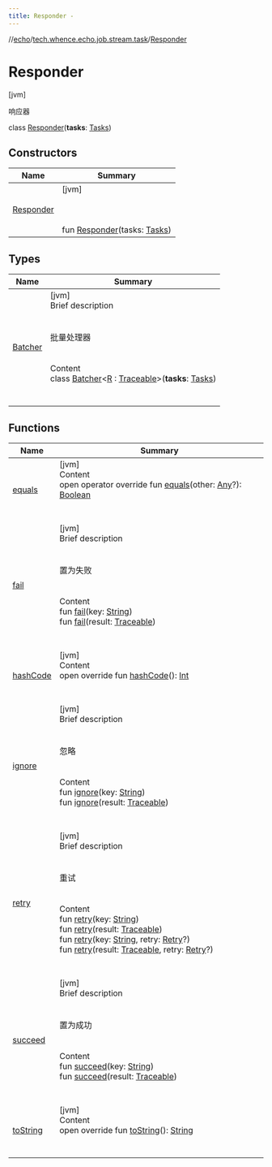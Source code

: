 ```yaml
---
title: Responder -
---
```

//[echo](../../index.md)/[tech.whence.echo.job.stream.task](../index.md)/[Responder](index.md)



# Responder  
 [jvm] 

响应器

class [Responder](index.md)(**tasks**: [Tasks](../-tasks/index.md))   


## Constructors  
  
|  Name|  Summary| 
|---|---|
| [Responder](-responder.md)|  [jvm] <br><br><br><br>fun [Responder](-responder.md)(tasks: [Tasks](../-tasks/index.md))   <br>


## Types  
  
|  Name|  Summary| 
|---|---|
| [Batcher](-batcher/index.md)| [jvm]  <br>Brief description  <br><br><br>批量处理器<br><br>  <br>Content  <br>class [Batcher](-batcher/index.md)<[R](-batcher/index.md) : [Traceable](../../tech.whence.echo.job/-traceable/index.md)>(**tasks**: [Tasks](../-tasks/index.md))  <br><br><br>


## Functions  
  
|  Name|  Summary| 
|---|---|
| [equals](../../tech.whence.echo.webclient.response.exception/-response-unrecognized-exception/index.md#kotlin/Any/equals/#kotlin.Any?/PointingToDeclaration/)| [jvm]  <br>Content  <br>open operator override fun [equals](../../tech.whence.echo.webclient.response.exception/-response-unrecognized-exception/index.md#kotlin/Any/equals/#kotlin.Any?/PointingToDeclaration/)(other: [Any](https://kotlinlang.org/api/latest/jvm/stdlib/kotlin/-any/index.html)?): [Boolean](https://kotlinlang.org/api/latest/jvm/stdlib/kotlin/-boolean/index.html)  <br><br><br>
| [fail](fail.md)| [jvm]  <br>Brief description  <br><br><br>置为失败<br><br>  <br>Content  <br>fun [fail](fail.md)(key: [String](https://kotlinlang.org/api/latest/jvm/stdlib/kotlin/-string/index.html))  <br>fun [fail](fail.md)(result: [Traceable](../../tech.whence.echo.job/-traceable/index.md))  <br><br><br>
| [hashCode](../../tech.whence.echo.webclient.response.exception/-response-unrecognized-exception/index.md#kotlin/Any/hashCode/#/PointingToDeclaration/)| [jvm]  <br>Content  <br>open override fun [hashCode](../../tech.whence.echo.webclient.response.exception/-response-unrecognized-exception/index.md#kotlin/Any/hashCode/#/PointingToDeclaration/)(): [Int](https://kotlinlang.org/api/latest/jvm/stdlib/kotlin/-int/index.html)  <br><br><br>
| [ignore](ignore.md)| [jvm]  <br>Brief description  <br><br><br>忽略<br><br>  <br>Content  <br>fun [ignore](ignore.md)(key: [String](https://kotlinlang.org/api/latest/jvm/stdlib/kotlin/-string/index.html))  <br>fun [ignore](ignore.md)(result: [Traceable](../../tech.whence.echo.job/-traceable/index.md))  <br><br><br>
| [retry](retry.md)| [jvm]  <br>Brief description  <br><br><br>重试<br><br>  <br>Content  <br>fun [retry](retry.md)(key: [String](https://kotlinlang.org/api/latest/jvm/stdlib/kotlin/-string/index.html))  <br>fun [retry](retry.md)(result: [Traceable](../../tech.whence.echo.job/-traceable/index.md))  <br>fun [retry](retry.md)(key: [String](https://kotlinlang.org/api/latest/jvm/stdlib/kotlin/-string/index.html), retry: [Retry](../../tech.whence.echo.retry/-retry/index.md)?)  <br>fun [retry](retry.md)(result: [Traceable](../../tech.whence.echo.job/-traceable/index.md), retry: [Retry](../../tech.whence.echo.retry/-retry/index.md)?)  <br><br><br>
| [succeed](succeed.md)| [jvm]  <br>Brief description  <br><br><br>置为成功<br><br>  <br>Content  <br>fun [succeed](succeed.md)(key: [String](https://kotlinlang.org/api/latest/jvm/stdlib/kotlin/-string/index.html))  <br>fun [succeed](succeed.md)(result: [Traceable](../../tech.whence.echo.job/-traceable/index.md))  <br><br><br>
| [toString](../../tech.whence.echo.webclient.response.exception/-response-unrecognized-exception/index.md#kotlin/Any/toString/#/PointingToDeclaration/)| [jvm]  <br>Content  <br>open override fun [toString](../../tech.whence.echo.webclient.response.exception/-response-unrecognized-exception/index.md#kotlin/Any/toString/#/PointingToDeclaration/)(): [String](https://kotlinlang.org/api/latest/jvm/stdlib/kotlin/-string/index.html)  <br><br><br>

